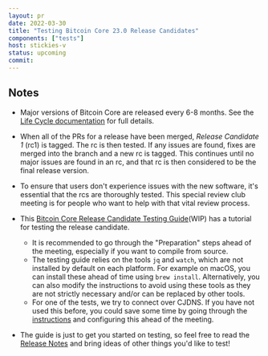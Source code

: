 ```yaml
---
layout: pr
date: 2022-03-30
title: "Testing Bitcoin Core 23.0 Release Candidates"
components: ["tests"]
host: stickies-v
status: upcoming
commit:
---
```


## Notes

- Major versions of Bitcoin Core are released every 6-8 months. See the [Life
  Cycle documentation](https://bitcoincore.org/en/lifecycle/) for full details.

- When all of the PRs for a release have been merged, _Release Candidate 1_
  (rc1) is tagged. The rc is then tested. If any issues are found, fixes are
  merged into the branch and a new rc is tagged. This continues until no major
  issues are found in an rc, and that rc is then considered to be the final
  release version.

- To ensure that users don't experience issues with the new software, it's
  essential that the rcs are thoroughly tested. This special review club
  meeting is for people who want to help with that vital review process.

- This [Bitcoin Core Release Candidate Testing
  Guide](https://github.com/stickies-v/bitcoin-devwiki/blob/master/23.0-Release-Candidate-Testing-Guide.md)(WIP) has a tutorial for testing the release candidate.

    - It is recommended to go through the "Preparation" steps ahead of the meeting, especially if you want to compile from source.
    - The testing guide relies on the tools `jq` and `watch`, which are not installed by default on each platform. For example on macOS, you can install these ahead of time using `brew install`. Alternatively, you can also modify the instructions to avoid using these tools as they are not strictly necessary and/or can be replaced by other tools.
    - For one of the tests, we try to connect over CJDNS. If you have not used this before, you could save some time by going through the [instructions](https://github.com/bitcoin/bitcoin/blob/master/doc/cjdns.md) and configuring this ahead of the meeting.

- The guide is just to get you started on testing, so feel free to read the
  [Release
  Notes](https://github.com/bitcoin-core/bitcoin-devwiki/wiki/23.0-Release-Notes-draft)
  and bring ideas of other things you'd like to test!


<!-- TODO: After meeting, uncomment and add meeting log between the irc tags
## Meeting Log

{% irc %}
{% endirc %}
-->
